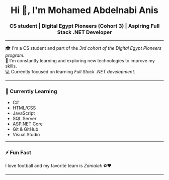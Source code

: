<h1 align="center">Hi 👋, I'm Mohamed Abdelnabi Anis</h1>
<h3 align="center">CS student | Digital Egypt Pioneers (Cohort 3) | Aspiring Full Stack .NET Developer</h3>

---

🎓 I'm a CS student and part of the *3rd cohort of the Digital Egypt Pioneers program*.  
🚀 I'm constantly learning and exploring new technologies to improve my skills.  
💻 Currently focused on learning *Full Stack .NET development*.

---

### 🧠 Currently Learning
- C#
- HTML/CSS
- JavaScript
- SQL Server
- ASP.NET Core
- Git & GitHub
- Visual Studio

---

### ⚡ Fun Fact
I love football and my favorite team is *Zamalek* ⚽❤

---

